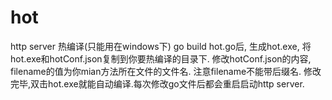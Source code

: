 # hot
http server 热编译(只能用在windows下)
go build hot.go后, 生成hot.exe, 将hot.exe和hotConf.json复制到你要热编译的目录下. 
修改hotConf.json的内容, filename的值为你mian方法所在文件的文件名. 注意filename不能带后缀名.
修改完毕,双击hot.exe就能自动编译.每次修改go文件后都会重启启动http server.


